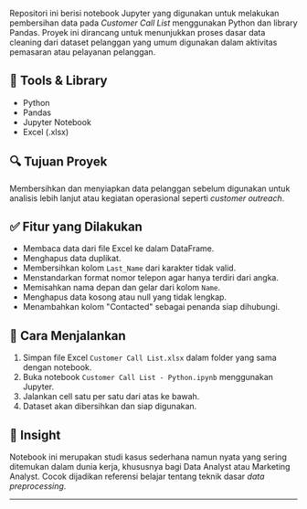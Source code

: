 Repositori ini berisi notebook Jupyter yang digunakan untuk melakukan pembersihan data pada *Customer Call List* menggunakan Python dan library Pandas. Proyek ini dirancang untuk menunjukkan proses dasar data cleaning dari dataset pelanggan yang umum digunakan dalam aktivitas pemasaran atau pelayanan pelanggan.

## 🧰 Tools & Library
- Python
- Pandas
- Jupyter Notebook
- Excel (.xlsx)

## 🔍 Tujuan Proyek
Membersihkan dan menyiapkan data pelanggan sebelum digunakan untuk analisis lebih lanjut atau kegiatan operasional seperti *customer outreach*.

## ✅ Fitur yang Dilakukan
- Membaca data dari file Excel ke dalam DataFrame.
- Menghapus data duplikat.
- Membersihkan kolom `Last_Name` dari karakter tidak valid.
- Menstandarkan format nomor telepon agar hanya terdiri dari angka.
- Memisahkan nama depan dan gelar dari kolom `Name`.
- Menghapus data kosong atau null yang tidak lengkap.
- Menambahkan kolom "Contacted" sebagai penanda siap dihubungi.

## 📂 Cara Menjalankan
1. Simpan file Excel `Customer Call List.xlsx` dalam folder yang sama dengan notebook.
2. Buka notebook `Customer Call List - Python.ipynb` menggunakan Jupyter.
3. Jalankan cell satu per satu dari atas ke bawah.
4. Dataset akan dibersihkan dan siap digunakan.

## 🎯 Insight
Notebook ini merupakan studi kasus sederhana namun nyata yang sering ditemukan dalam dunia kerja, khususnya bagi Data Analyst atau Marketing Analyst. Cocok dijadikan referensi belajar tentang teknik dasar *data preprocessing*.

---
